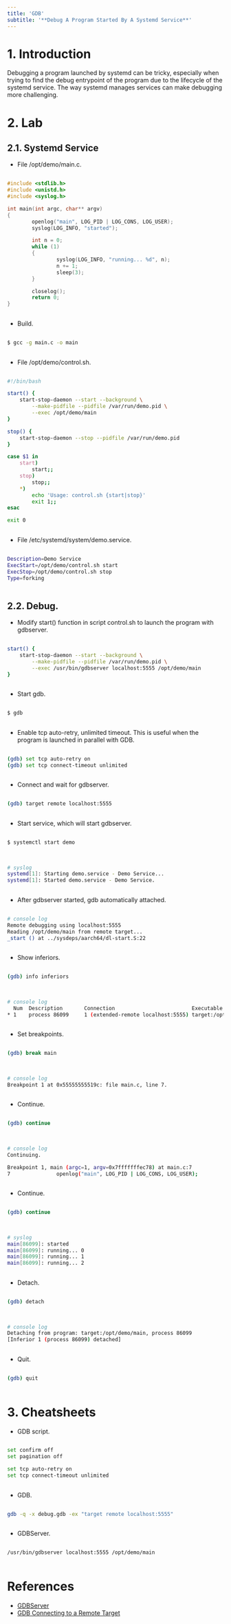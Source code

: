 ```yaml
---
title: 'GDB'
subtitle: '**Debug A Program Started By A Systemd Service**'
---
```



# 1. Introduction
Debugging a program launched by systemd can be tricky, especially when trying to find the debug entrypoint of the program due to the lifecycle of the systemd service. The way systemd manages services can make debugging more challenging.


# 2. Lab
## 2.1. Systemd Service
- File /opt/demo/main.c.
```c
  
#include <stdlib.h>
#include <unistd.h>
#include <syslog.h>

int main(int argc, char** argv)
{
        openlog("main", LOG_PID | LOG_CONS, LOG_USER);
        syslog(LOG_INFO, "started");

        int n = 0;
        while (1)
        {
                syslog(LOG_INFO, "running... %d", n);
                n += 1;
                sleep(3);
        }

        closelog();
        return 0;
}
  
```

- Build.
```sh
  
$ gcc -g main.c -o main
  
```

- File /opt/demo/control.sh.
```sh
  
#!/bin/bash

start() {
    start-stop-daemon --start --background \
        --make-pidfile --pidfile /var/run/demo.pid \
        --exec /opt/demo/main
}

stop() {
    start-stop-daemon --stop --pidfile /var/run/demo.pid
}

case $1 in
    start)
        start;;
    stop)
        stop;;
    *)
        echo 'Usage: control.sh {start|stop}'
        exit 1;;
esac

exit 0
  
```

- File /etc/systemd/system/demo.service.
```sh
  
Description=Demo Service
ExecStart=/opt/demo/control.sh start
ExecStop=/opt/demo/control.sh stop
Type=forking
    
```


## 2.2. Debug.
- Modify start() function in script control.sh to launch the program with gdbserver.
```sh
  
start() {
    start-stop-daemon --start --background \
        --make-pidfile --pidfile /var/run/demo.pid \
        --exec /usr/bin/gdbserver localhost:5555 /opt/demo/main
}
  
```

- Start gdb.
```sh
  
$ gdb
  
```

- Enable tcp auto-retry, unlimited timeout. This is useful when the program is launched in parallel with GDB.
```sh
  
(gdb) set tcp auto-retry on
(gdb) set tcp connect-timeout unlimited
  
```

- Connect and wait for gdbserver.
```sh
  
(gdb) target remote localhost:5555
  
```

- Start service, which will start gdbserver.
```sh
  
$ systemctl start demo
  
```

```sh
  
# syslog
systemd[1]: Starting demo.service - Demo Service...
systemd[1]: Started demo.service - Demo Service.
  
```

- After gdbserver started, gdb automatically attached.
```sh
  
# console log
Remote debugging using localhost:5555
Reading /opt/demo/main from remote target...
_start () at ../sysdeps/aarch64/dl-start.S:22
  
```

- Show inferiors.
```sh
  
(gdb) info inferiors
  
```

```sh
  
# console log
  Num  Description       Connection                         Executable        
* 1    process 86099     1 (extended-remote localhost:5555) target:/opt/demo/main
  
```

- Set breakpoints.
```sh
  
(gdb) break main
  
```

```sh
  
# console log
Breakpoint 1 at 0x55555555519c: file main.c, line 7.
  
```

- Continue.
```sh
  
(gdb) continue
  
```

```sh
  
# console log
Continuing.

Breakpoint 1, main (argc=1, argv=0x7fffffffec78) at main.c:7
7               openlog("main", LOG_PID | LOG_CONS, LOG_USER);
  
```

- Continue.
```sh
  
(gdb) continue
  
```

```sh
  
# syslog
main[86099]: started
main[86099]: running... 0
main[86099]: running... 1
main[86099]: running... 2
  
```

- Detach.
```sh
  
(gdb) detach
  
```

```sh
  
# console log
Detaching from program: target:/opt/demo/main, process 86099
[Inferior 1 (process 86099) detached]
  
```

- Quit.
```sh
  
(gdb) quit
  
```


# 3. Cheatsheets
- GDB script.
```sh
  
set confirm off
set pagination off

set tcp auto-retry on
set tcp connect-timeout unlimited
  
```

- GDB.
```sh
  
gdb -q -x debug.gdb -ex "target remote localhost:5555"
  
```

- GDBServer.
```sh
  
/usr/bin/gdbserver localhost:5555 /opt/demo/main
  
```


# References
- [GDBServer](https://sourceware.org/gdb/current/onlinedocs/gdb.html/Server.html)
- [GDB Connecting to a Remote Target](https://sourceware.org/gdb/current/onlinedocs/gdb.html/Connecting.html)
